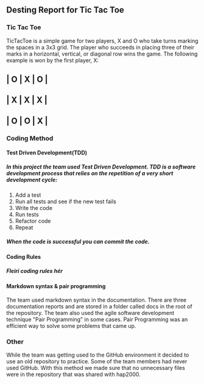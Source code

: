 ## Desting Report for Tic Tac Toe

### Tic Tac Toe 

TicTacToe is a simple game for two players, X and O who take turns marking the spaces in a 3x3 grid. The player who succeeds in placing three of their marks in a horizontal, vertical, or diagonal row wins the game. The following example is won by the first player, X:

| O | X | O |
-------------
| X | X | X |
-------------
| O | O | X |
-------------

### Coding Method

#### Test Driven Development(TDD)

##### In this project the team used Test Driven Development. TDD is a software development process that relies on the repetition of a very short development cycle: 
1. Add a test
2. Run all tests and see if the new test fails
3. Write the code
4. Run tests
5. Refactor code
6. Repeat
##### When the code is successful you can commit the code.

#### Coding Rules

##### Fleiri coding rules hér

#### Markdown syntax & pair programming

The team used markdown syntax in the documentation. There are three documentation reports and are stored in a folder called docs in the root of the repository. The team also used the agile software development technique "Pair Programming" in some cases. Pair Programming was an efficient way to solve some problems that came up.

### Other

While the team was getting used to the GitHub environment it decided to use an old repository to practice. Some of the team members had never used GitHub. With this method we made sure that no unnecessary files were in the repository that was shared with hap2000.

